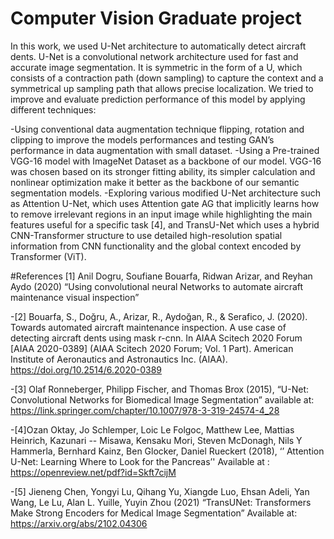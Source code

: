 # Computer Vision Graduate project
In this work, we used U-Net architecture to automatically detect aircraft dents. U-Net is a convolutional network architecture used for fast and accurate image segmentation. It is symmetric in the form of a U, which consists of a contraction path (down sampling) to capture the context and a symmetrical up sampling path that allows precise localization.
We tried to improve and evaluate prediction performance of this model by applying different techniques: 

-Using conventional data augmentation technique flipping, rotation and clipping to improve the models performances and testing GAN’s performance in data augmentation with small dataset.
-Using a Pre-trained VGG-16 model with ImageNet Dataset as a backbone of our model. VGG-16 was chosen based on its stronger fitting ability, its simpler calculation and nonlinear optimization make it better as the backbone of our semantic segmentation models.
-Exploring various modified U-Net architecture such as Attention U-Net, which uses Attention gate AG that implicitly learns how to remove irrelevant regions in an input image while highlighting the main features useful for a specific task [4], and TransU-Net which uses a hybrid CNN-Transformer structure to use detailed high-resolution spatial information from CNN functionality and the global context encoded by Transformer (ViT).


#References 
[1] Anil Dogru, Soufiane Bouarfa, Ridwan Arizar, and Reyhan Aydo (2020) “Using convolutional neural Networks to automate aircraft maintenance visual inspection”

-[2] Bouarfa, S., Doğru, A., Arizar, R., Aydoğan, R., & Serafico, J. (2020). Towards automated aircraft maintenance inspection. A use case of detecting aircraft dents using mask r-cnn. In AIAA Scitech 2020 Forum [AIAA 2020-0389] (AIAA Scitech 2020 Forum; Vol. 1 Part). American Institute of Aeronautics and Astronautics Inc. (AIAA). https://doi.org/10.2514/6.2020-0389

-[3] Olaf Ronneberger, Philipp Fischer, and Thomas Brox (2015), “U-Net: Convolutional Networks for Biomedical Image Segmentation” available at: https://link.springer.com/chapter/10.1007/978-3-319-24574-4_28

-[4]Ozan Oktay, Jo Schlemper, Loic Le Folgoc, Matthew Lee, Mattias Heinrich, Kazunari -- Misawa, Kensaku Mori, Steven McDonagh, Nils Y Hammerla, Bernhard Kainz, Ben Glocker, Daniel Rueckert (2018), ‘’ Attention U-Net: Learning Where to Look for the Pancreas’' Available at : https://openreview.net/pdf?id=Skft7cijM

-[5] Jieneng Chen, Yongyi Lu, Qihang Yu, Xiangde Luo, Ehsan Adeli, Yan Wang, Le Lu, Alan L. Yuille, Yuyin Zhou (2021) “TransUNet: Transformers Make Strong Encoders for Medical Image Segmentation” Available at: https://arxiv.org/abs/2102.04306

